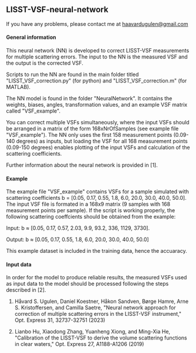 ## LISST-VSF-neural-network

If you have any problems, please contact me at haavardugulen@gmail.com

#### General information

This neural network (NN) is developed to correct LISST-VSF measurements for multiple scattering errors. The input to the NN is the measured VSF and the output is the corrected VSF. 

Scripts to run the NN are found in the main folder titled "LISST_VSF_correction.py" (for python) and "LISST_VSF_correction.m" (for MATLAB). 

The NN model is found in the folder "NeuralNetwork". It contains the weights, biases, angles, transformation values, and an example VSF matrix called "VSF_example". 

You can correct multiple VSFs simultaneously, where the input VSFs should be arranged in a matrix of the form 168xNrOfSamples (see example file "VSF_example"). The NN only uses the first 158 measurement points (0.09-140 degrees) as inputs, but loading the VSF for all 168  measurement points (0.09-150 degrees) enables plotting of the input VSFs and calculation of the scattering coefficients. 

Further information about the neural network is provided in [1]. 


#### Example 

The example file "VSF_example" contains VSFs for a sample simulated with scattering coefficients b = [0.05, 0.17, 0.55, 1.8, 6.0, 20.0, 30.0, 40.0, 50.0]. The input VSF file is formated in a 168x9 matrix (9 samples with 168 measurement points per sample). If the script is working properly, the following scattering coeffcients should be obtained from the example:  

Input: b $\approx$ [0.05, 0.17, 0.57, 2.03, 9.9, 93.2, 336, 1129, 3730]. 

Output: b $\approx$ [0.05, 0.17, 0.55, 1.8, 6.0, 20.0, 30.0, 40.0, 50.0]

This example dataset is included in the training data, hence the accuaracy. 

#### Input data

In order for the model to produce reliable results, the measured VSFs used as input data to the model should be processed following the steps described in [2]. 



1. Håvard S. Ugulen, Daniel Koestner, Håkon Sandven, Børge Hamre, Arne S. Kristoffersen, and Camilla Saetre, "Neural network approach for correction of multiple scattering errors in the LISST-VSF instrument," Opt. Express 31, 32737-32751 (2023)

2. Lianbo Hu, Xiaodong Zhang, Yuanheng Xiong, and Ming-Xia He, "Calibration of the LISST-VSF to derive the volume scattering functions in clear waters," Opt. Express 27, A1188-A1206 (2019)
